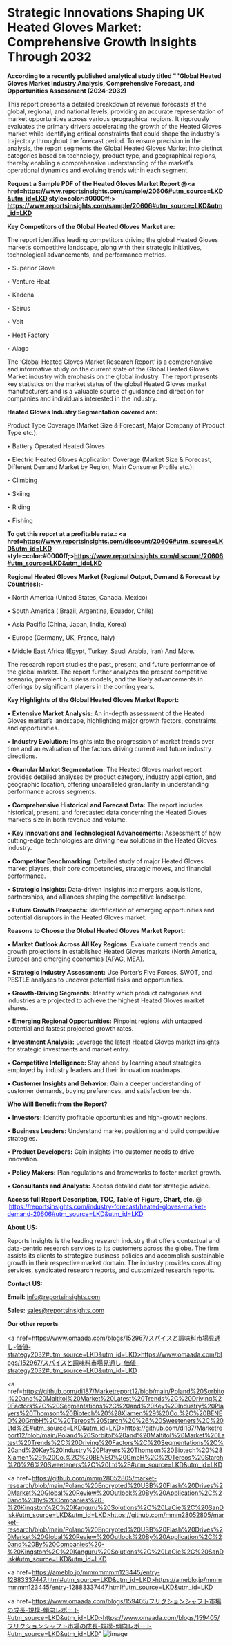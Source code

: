 # Strategic Innovations Shaping UK Heated Gloves Market: Comprehensive Growth Insights Through 2032

<strong>According to a recently published analytical study titled ""Global Heated Gloves Market Industry Analysis, Comprehensive Forecast, and Opportunities Assessment (2024–2032)</strong>

This report presents a detailed breakdown of revenue forecasts at the global, regional, and national levels, providing an accurate representation of market opportunities across various geographical regions. It rigorously evaluates the primary drivers accelerating the growth of the Heated Gloves market while identifying critical constraints that could shape the industry's trajectory throughout the forecast period. To ensure precision in the analysis, the report segments the Global Heated Gloves Market into distinct categories based on technology, product type, and geographical regions, thereby enabling a comprehensive understanding of the market’s operational dynamics and evolving trends within each segment.

<strong>Request a Sample PDF of the Heated Gloves Market Report </strong><strong>@<a href=https://www.reportsinsights.com/sample/20606#utm_source=LKD&utm_id=LKD style=color:#0000ff;> https://www.reportsinsights.com/sample/20606#utm_source=LKD&utm_id=LKD</a></strong></font>

<strong>Key Competitors of the Global Heated Gloves Market are:</strong>

The report identifies leading competitors driving the global Heated Gloves market’s competitive landscape, along with their strategic initiatives, technological advancements, and performance metrics.

‣ Superior Glove

‣ Venture Heat

‣ Kadena

‣ Seirus

‣ Volt

‣ Heat Factory

‣ Alago

The ‘Global Heated Gloves Market Research Report’ is a comprehensive and informative study on the current state of the Global Heated Gloves Market industry with emphasis on the global industry. The report presents key statistics on the market status of the global Heated Gloves market manufacturers and is a valuable source of guidance and direction for companies and individuals interested in the industry.

<strong>Heated Gloves Industry Segmentation covered are:</strong>

Product Type Coverage (Market Size & Forecast, Major Company of Product Type etc.):

‣ Battery Operated Heated Gloves

‣ Electric Heated Gloves
Application Coverage (Market Size & Forecast, Different Demand Market by Region, Main Consumer Profile etc.):

‣ Climbing

‣ Skiing

‣ Riding

‣ Fishing

<strong>To get this report at a profitable rate.: <a href=https://www.reportsinsights.com/discount/20606#utm_source=LKD&utm_id=LKD style=color:#0000ff;>https://www.reportsinsights.com/discount/20606#utm_source=LKD&utm_id=LKD</a></strong></font>

<strong>Regional Heated Gloves Market (Regional Output, Demand &amp; Forecast by Countries):-</strong>

• North America (United States, Canada, Mexico)

• South America ( Brazil, Argentina, Ecuador, Chile)

• Asia Pacific (China, Japan, India, Korea)

• Europe (Germany, UK, France, Italy)

• Middle East Africa (Egypt, Turkey, Saudi Arabia, Iran) And More.

The research report studies the past, present, and future performance of the global market. The report further analyzes the present competitive scenario, prevalent business models, and the likely advancements in offerings by significant players in the coming years.

<strong>Key Highlights of the Global Heated Gloves Market Report:</strong>

• <strong>Extensive Market Analysis:</strong> An in-depth assessment of the Heated Gloves market’s landscape, highlighting major growth factors, constraints, and opportunities.

• <strong>Industry Evolution:</strong> Insights into the progression of market trends over time and an evaluation of the factors driving current and future industry directions.

• <strong>Granular Market Segmentation:</strong> The Heated Gloves market report provides detailed analyses by product category, industry application, and geographic location, offering unparalleled granularity in understanding performance across segments.

• <strong>Comprehensive Historical and Forecast Data:</strong> The report includes historical, present, and forecasted data concerning the Heated Gloves market’s size in both revenue and volume.

• <strong>Key Innovations and Technological Advancements:</strong> Assessment of how cutting-edge technologies are driving new solutions in the Heated Gloves industry.

• <strong>Competitor Benchmarking:</strong> Detailed study of major Heated Gloves market players, their core competencies, strategic moves, and financial performance.

• <strong>Strategic Insights:</strong> Data-driven insights into mergers, acquisitions, partnerships, and alliances shaping the competitive landscape.

• <strong>Future Growth Prospects:</strong> Identification of emerging opportunities and potential disruptors in the Heated Gloves market.

<strong>Reasons to Choose the Global Heated Gloves Market Report:</strong>

• <strong>Market Outlook Across All Key Regions:</strong> Evaluate current trends and growth projections in established Heated Gloves markets (North America, Europe) and emerging economies (APAC, MEA).

• <strong>Strategic Industry Assessment:</strong> Use Porter’s Five Forces, SWOT, and PESTLE analyses to uncover potential risks and opportunities.

• <strong>Growth-Driving Segments:</strong> Identify which product categories and industries are projected to achieve the highest Heated Gloves market shares.

• <strong>Emerging Regional Opportunities:</strong> Pinpoint regions with untapped potential and fastest projected growth rates.

• <strong>Investment Analysis:</strong> Leverage the latest Heated Gloves market insights for strategic investments and market entry.

• <strong>Competitive Intelligence:</strong> Stay ahead by learning about strategies employed by industry leaders and their innovation roadmaps.

• <strong>Customer Insights and Behavior:</strong> Gain a deeper understanding of customer demands, buying preferences, and satisfaction trends.

<strong>Who Will Benefit from the Report?</strong>

• <strong>Investors:</strong> Identify profitable opportunities and high-growth regions.

• <strong>Business Leaders:</strong> Understand market positioning and build competitive strategies.

• <strong>Product Developers:</strong> Gain insights into customer needs to drive innovation.

• <strong>Policy Makers:</strong> Plan regulations and frameworks to foster market growth.

• <strong>Consultants and Analysts:</strong> Access detailed data for strategic advice.
</ul>
<strong>Access full Report Description, TOC, Table of Figure, Chart, etc. </strong>@  <a href=https://reportsinsights.com/industry-forecast/heated-gloves-market-demand-20606#utm_source=LKD&utm_id=LKD style=color:#0000ff;>https://reportsinsights.com/industry-forecast/heated-gloves-market-demand-20606#utm_source=LKD&utm_id=LKD</a></font>

<strong><strong>About US</strong>:</strong>

Reports Insights is the leading research industry that offers contextual and data-centric research services to its customers across the globe. The firm assists its clients to strategize business policies and accomplish sustainable growth in their respective market domain. The industry provides consulting services, syndicated research reports, and customized research reports.

<strong>Contact US:</strong>

<p class=""""><b>Email:</b> <a href=mailto:info@reportsinsights.com>info@reportsinsights.com</a></p>
<p class=""""><b>Sales:</b> <a href=mailto:sales@reportsinsights.com>sales@reportsinsights.com</a></p>

<strong>Our other reports</strong>

<a href=https://www.omaada.com/blogs/152967/スパイスと調味料市場見通し-価値-strategy2032#utm_source=LKD&utm_id=LKD>https://www.omaada.com/blogs/152967/スパイスと調味料市場見通し-価値-strategy2032#utm_source=LKD&utm_id=LKD</a>

<a href=https://github.com/di187/Marketreport12/blob/main/Poland%20Sorbitol%20and%20Maltitol%20Market%20Latest%20Trends%2C%20Driving%20Factors%2C%20Segmentations%2C%20and%20Key%20Industry%20Players%20Thomson%20Biotech%20%28Xiamen%29%20Co.%2C%20BENEO%20GmbH%2C%20Tereos%20Starch%20%26%20Sweeteners%2C%20Ltd%2E#utm_source=LKD&utm_id=LKD>https://github.com/di187/Marketreport12/blob/main/Poland%20Sorbitol%20and%20Maltitol%20Market%20Latest%20Trends%2C%20Driving%20Factors%2C%20Segmentations%2C%20and%20Key%20Industry%20Players%20Thomson%20Biotech%20%28Xiamen%29%20Co.%2C%20BENEO%20GmbH%2C%20Tereos%20Starch%20%26%20Sweeteners%2C%20Ltd%2E#utm_source=LKD&utm_id=LKD</a>

<a href=https://github.com/mmm28052805/market-research/blob/main/Poland%20Encrypted%20USB%20Flash%20Drives%20Market%20Global%20Review%20Outlook%20By%20Application%2C%20and%20By%20Companies%20-%20Kingston%2C%20Kanguru%20Solutions%2C%20LaCie%2C%20SanDisk#utm_source=LKD&utm_id=LKD>https://github.com/mmm28052805/market-research/blob/main/Poland%20Encrypted%20USB%20Flash%20Drives%20Market%20Global%20Review%20Outlook%20By%20Application%2C%20and%20By%20Companies%20-%20Kingston%2C%20Kanguru%20Solutions%2C%20LaCie%2C%20SanDisk#utm_source=LKD&utm_id=LKD</a>

<a href=https://ameblo.jp/mmmmmmm123445/entry-12883337447.html#utm_source=LKD&utm_id=LKD>https://ameblo.jp/mmmmmmm123445/entry-12883337447.html#utm_source=LKD&utm_id=LKD</a>

<a href=https://www.omaada.com/blogs/159405/フリクションシャフト市場の成長-規模-傾向レポート#utm_source=LKD&utm_id=LKD>https://www.omaada.com/blogs/159405/フリクションシャフト市場の成長-規模-傾向レポート#utm_source=LKD&utm_id=LKD</a>"
![image](https://github.com/user-attachments/assets/70830c55-6799-4989-bc1a-26da02bb45f0)
